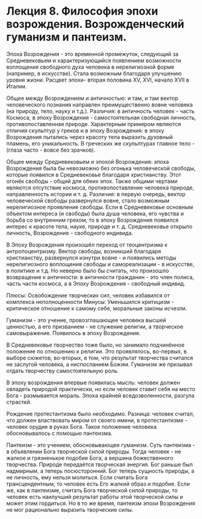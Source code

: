 # ﻿Лекция 8. Философия эпохи возрождения. Возрожденческий гуманизм и пантеизм.

Эпоха Возрождения - это временной промежуток, следующий за Средневековьем и характеризующийся появлением возможности воплощения свободного духа человека в нерелигиозной форме (например, в искусстве). Стала возможным благодаря улучшению уровня жизни. Расцвет эпохи- вторая половина XV, XVI, начало XVII в Италии.

Общее между Возрождением и античностью: и там, и там вектор человеческого познания направлен преимущественно вовне человека (на природу, тело, науку и т.д.). Различия: в античность человек - часть Космоса, в эпоху Возрождения - самостоятельная свободная личность, противопоставленная природе. Характерным примером являются отличия скульптур у греков и в эпоху Возрождения: в эпоху Возрождения пытались через красоту тела выразить духовный пламень, его уникальность. В греческих же скульптурах главное тело - (глаза часто - вовсе без зрачков).

Общее между Средневековьем и эпохой Возрождения: эпоха Возрождения была бы невозможно без огонька человеческой свободы, которые появился в Средневековье благодаря христианству. Этот огонёк свободы - общий для обеих эпох. Также общими чертами являются отсутствие космоса, противопоставление человека природе, направленность истории и т. д. Различия: в первую очередь, вектор человеческой свободы развернулся вовне, стало возможным нерелигиозное проявление свободы. Если в Средневековье основным объектом интереса (и свободы) была душа человека, его чувства и борьба со внутренним грехом, то в эпоху Возрождения появился интерес к красоте тела, науке, природе и т. д. Средневековье открыло личность, Возрождение - свободного индивида.

В Эпоху Возрождения произошёл переход от теоцентризма к антропоцентризму. Вектор свободы, возникший благодаря христианству, развернулся изнутри вовне - и появились методы нерелигиозного воплощения свободы и самореализации - в искусстве, в политике и т.д. Но неверно было бы считать, что произошло возвращение к античности: в античности гражданин - это член полиса, часть части космоса, а в Эпоху Возрождения - свободный индивид.

Плюсы: Освобождение творческих сил, человек избавился от комплекса неполноценности
Минусы: Уменьшился критицизм - критическое отношение к самому себе, моральные законы исчезли.

Гуманизм - это учение, провозглашающее человека высшей ценностью, а его призванием - не служение религии, а творческое самовыражение. Появилось в эпоху Возрождения.

В Средневековье творчество тоже было, но занимало подчинённое положение по отношению к религии. Это проявлялось, во-первых, в выборе сюжетов, во-вторых, в том, что результат творчества считался не заслугой человека, а ниспосланием Божим. Гуманизм же призывал отдать творчеству самостоятельную роль.

В эпоху возрождения впервые появилась мысль: человек должен овладеть природой практически, но если человек ставит себя на место Бога - размывается мораль. Эпоха крайней вседозволенности, разгула страстей.

Рождение протестантизма было необходимо. Разница: человек считал, что должен властвовать миром от своего имени, в протестантизме - человек орудие в руках Бога. Такое положение человека обосновывалось с помощью пантеизма.

Пантеизм - это учением, обосновывающее гуманизм. Суть пантеизма - в объявлении Бога творческой силой природы. Тогда человек - не жалкое и грязненькое подобие Бога, а вершина божественного творчества. Природе передаётся творческая энергия. Бог раньше был надмирным, а теперь посюсторонний. Бог теперь сущность природы, а не личность, ему нельзя молиться.
Если считать Бога трансцендентным, то человек есть Его жалкий образ и подобие. Если же, как в пантеизме, считать Бога творческой силой природы, то человек есть наилучший результат работы этой творческой силы и может этим гордиться.
Но в то же время, пантеизм эпохи Возрождения не мог рационально выразить творческие силы.


